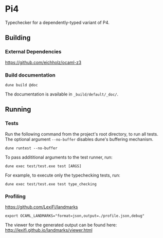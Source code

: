 # Pi4

Typechecker for a dependently-typed variant of P4.

## Building

### External Dependencies
https://github.com/eichholz/ocaml-z3

### Build documentation
```dune build @doc```

The documentation is available in `_build/default/_doc/`.

## Running

### Tests

Run the following command from the project's root directory, to run all tests. 
The optional argument `--no-buffer` disables dune's buffering mechanism. 
```
dune runtest --no-buffer
```

To pass addititional arguments to the test runner, run:
```
dune exec test/test.exe test [ARGS]
```

For example, to execute only the typechecking tests, run:
```
dune exec test/test.exe test type_checking
```

### Profiling

https://github.com/LexiFi/landmarks

```
export OCAML_LANDMARKS="format=json,output=./profile.json,debug"
```

The viewer for the generated output can be found here: http://lexifi.github.io/landmarks/viewer.html
